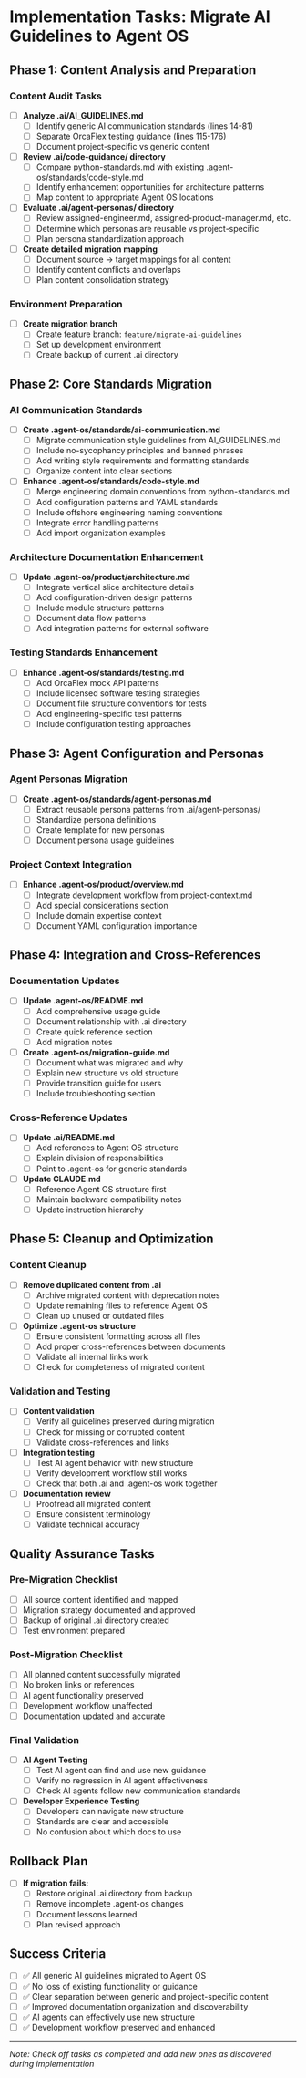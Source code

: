 # Implementation Tasks: Migrate AI Guidelines to Agent OS

## Phase 1: Content Analysis and Preparation

### Content Audit Tasks
- [ ] **Analyze .ai/AI_GUIDELINES.md**
  - [ ] Identify generic AI communication standards (lines 14-81)
  - [ ] Separate OrcaFlex testing guidance (lines 115-176)
  - [ ] Document project-specific vs generic content
  
- [ ] **Review .ai/code-guidance/ directory**
  - [ ] Compare python-standards.md with existing .agent-os/standards/code-style.md
  - [ ] Identify enhancement opportunities for architecture patterns
  - [ ] Map content to appropriate Agent OS locations

- [ ] **Evaluate .ai/agent-personas/ directory**
  - [ ] Review assigned-engineer.md, assigned-product-manager.md, etc.
  - [ ] Determine which personas are reusable vs project-specific
  - [ ] Plan persona standardization approach

- [ ] **Create detailed migration mapping**
  - [ ] Document source → target mappings for all content
  - [ ] Identify content conflicts and overlaps
  - [ ] Plan content consolidation strategy

### Environment Preparation
- [ ] **Create migration branch**
  - [ ] Create feature branch: `feature/migrate-ai-guidelines`
  - [ ] Set up development environment
  - [ ] Create backup of current .ai directory

## Phase 2: Core Standards Migration

### AI Communication Standards
- [ ] **Create .agent-os/standards/ai-communication.md**
  - [ ] Migrate communication style guidelines from AI_GUIDELINES.md
  - [ ] Include no-sycophancy principles and banned phrases
  - [ ] Add writing style requirements and formatting standards
  - [ ] Organize content into clear sections

- [ ] **Enhance .agent-os/standards/code-style.md**
  - [ ] Merge engineering domain conventions from python-standards.md
  - [ ] Add configuration patterns and YAML standards
  - [ ] Include offshore engineering naming conventions
  - [ ] Integrate error handling patterns
  - [ ] Add import organization examples

### Architecture Documentation Enhancement
- [ ] **Update .agent-os/product/architecture.md**
  - [ ] Integrate vertical slice architecture details
  - [ ] Add configuration-driven design patterns
  - [ ] Include module structure patterns
  - [ ] Document data flow patterns
  - [ ] Add integration patterns for external software

### Testing Standards Enhancement
- [ ] **Enhance .agent-os/standards/testing.md**
  - [ ] Add OrcaFlex mock API patterns
  - [ ] Include licensed software testing strategies
  - [ ] Document file structure conventions for tests
  - [ ] Add engineering-specific test patterns
  - [ ] Include configuration testing approaches

## Phase 3: Agent Configuration and Personas

### Agent Personas Migration
- [ ] **Create .agent-os/standards/agent-personas.md**
  - [ ] Extract reusable persona patterns from .ai/agent-personas/
  - [ ] Standardize persona definitions
  - [ ] Create template for new personas
  - [ ] Document persona usage guidelines

### Project Context Integration
- [ ] **Enhance .agent-os/product/overview.md**
  - [ ] Integrate development workflow from project-context.md
  - [ ] Add special considerations section
  - [ ] Include domain expertise context
  - [ ] Document YAML configuration importance

## Phase 4: Integration and Cross-References

### Documentation Updates
- [ ] **Update .agent-os/README.md**
  - [ ] Add comprehensive usage guide
  - [ ] Document relationship with .ai directory
  - [ ] Create quick reference section
  - [ ] Add migration notes

- [ ] **Create .agent-os/migration-guide.md**
  - [ ] Document what was migrated and why
  - [ ] Explain new structure vs old structure
  - [ ] Provide transition guide for users
  - [ ] Include troubleshooting section

### Cross-Reference Updates
- [ ] **Update .ai/README.md**
  - [ ] Add references to Agent OS structure
  - [ ] Explain division of responsibilities
  - [ ] Point to .agent-os for generic standards
  
- [ ] **Update CLAUDE.md**
  - [ ] Reference Agent OS structure first
  - [ ] Maintain backward compatibility notes
  - [ ] Update instruction hierarchy

## Phase 5: Cleanup and Optimization

### Content Cleanup
- [ ] **Remove duplicated content from .ai**
  - [ ] Archive migrated content with deprecation notes
  - [ ] Update remaining files to reference Agent OS
  - [ ] Clean up unused or outdated files
  
- [ ] **Optimize .agent-os structure**
  - [ ] Ensure consistent formatting across all files
  - [ ] Add proper cross-references between documents
  - [ ] Validate all internal links work
  - [ ] Check for completeness of migrated content

### Validation and Testing
- [ ] **Content validation**
  - [ ] Verify all guidelines preserved during migration
  - [ ] Check for missing or corrupted content
  - [ ] Validate cross-references and links
  
- [ ] **Integration testing**
  - [ ] Test AI agent behavior with new structure
  - [ ] Verify development workflow still works
  - [ ] Check that both .ai and .agent-os work together
  
- [ ] **Documentation review**
  - [ ] Proofread all migrated content
  - [ ] Ensure consistent terminology
  - [ ] Validate technical accuracy

## Quality Assurance Tasks

### Pre-Migration Checklist
- [ ] All source content identified and mapped
- [ ] Migration strategy documented and approved
- [ ] Backup of original .ai directory created
- [ ] Test environment prepared

### Post-Migration Checklist
- [ ] All planned content successfully migrated
- [ ] No broken links or references
- [ ] AI agent functionality preserved
- [ ] Development workflow unaffected
- [ ] Documentation updated and accurate

### Final Validation
- [ ] **AI Agent Testing**
  - [ ] Test AI agent can find and use new guidance
  - [ ] Verify no regression in AI agent effectiveness
  - [ ] Check AI agents follow new communication standards
  
- [ ] **Developer Experience Testing**
  - [ ] Developers can navigate new structure
  - [ ] Standards are clear and accessible
  - [ ] No confusion about which docs to use

## Rollback Plan
- [ ] **If migration fails:**
  - [ ] Restore original .ai directory from backup
  - [ ] Remove incomplete .agent-os changes
  - [ ] Document lessons learned
  - [ ] Plan revised approach

## Success Criteria
- [ ] ✅ All generic AI guidelines migrated to Agent OS
- [ ] ✅ No loss of existing functionality or guidance
- [ ] ✅ Clear separation between generic and project-specific content
- [ ] ✅ Improved documentation organization and discoverability
- [ ] ✅ AI agents can effectively use new structure
- [ ] ✅ Development workflow preserved and enhanced

---
*Note: Check off tasks as completed and add new ones as discovered during implementation*